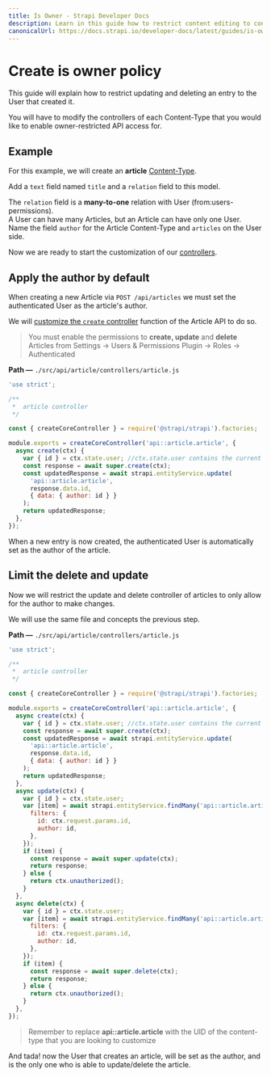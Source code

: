 ```yaml
---
title: Is Owner - Strapi Developer Docs
description: Learn in this guide how to restrict content editing to content authors only.
canonicalUrl: https://docs.strapi.io/developer-docs/latest/guides/is-owner.html
---
```


# Create is owner policy

This guide will explain how to restrict updating and deleting an entry to the User that created it.

You will have to modify the controllers of each Content-Type that you would like to enable owner-restricted API access for.

## Example

For this example, we will create an **article** [Content-Type](https://docs.strapi.io/developer-docs/latest/development/backend-customization/models.html).

Add a `text` field named `title` and a `relation` field to this model.

The `relation` field is a **many-to-one** relation with User (from:users-permissions).<br>
A User can have many Articles, but an Article can have only one User.<br>
Name the field `author` for the Article Content-Type and `articles` on the User side.

Now we are ready to start the customization of our [controllers](https://docs.strapi.io/developer-docs/latest/development/backend-customization/controllers.html).

## Apply the author by default

When creating a new Article via `POST /api/articles` we must set the authenticated User as the article's author.

We will [customize the `create` controller](https://docs.strapi.io/developer-docs/latest/development/backend-customization/controllers.html#extending-core-controllers) function of the Article API to do so.

> You must enable the permissions to **create, update** and **delete** Articles from Settings -> Users & Permissions Plugin -> Roles -> Authenticated

**Path —** `./src/api/article/controllers/article.js`

```js
'use strict';

/**
 *  article controller
 */

const { createCoreController } = require('@strapi/strapi').factories;

module.exports = createCoreController('api::article.article', {
  async create(ctx) {
    var { id } = ctx.state.user; //ctx.state.user contains the current authenticated user
    const response = await super.create(ctx);
    const updatedResponse = await strapi.entityService.update(
      'api::article.article',
      response.data.id,
      { data: { author: id } }
    );
    return updatedResponse;
  },
});
```

When a new entry is now created, the authenticated User is automatically set as the author of the article.

## Limit the delete and update

Now we will restrict the update and delete controller of articles to only allow for the author to make changes.

We will use the same file and concepts the previous step.

**Path —** `./src/api/article/controllers/article.js`

```js
'use strict';

/**
 *  article controller
 */

const { createCoreController } = require('@strapi/strapi').factories;

module.exports = createCoreController('api::article.article', {
  async create(ctx) {
    var { id } = ctx.state.user; //ctx.state.user contains the current authenticated user
    const response = await super.create(ctx);
    const updatedResponse = await strapi.entityService.update(
      'api::article.article',
      response.data.id,
      { data: { author: id } }
    );
    return updatedResponse;
  },
  async update(ctx) {
    var { id } = ctx.state.user;
    var [item] = await strapi.entityService.findMany('api::article.article', {
      filters: {
        id: ctx.request.params.id,
        author: id,
      },
    });
    if (item) {
      const response = await super.update(ctx);
      return response;
    } else {
      return ctx.unauthorized();
    }
  },
  async delete(ctx) {
    var { id } = ctx.state.user;
    var [item] = await strapi.entityService.findMany('api::article.article', {
      filters: {
        id: ctx.request.params.id,
        author: id,
      },
    });
    if (item) {
      const response = await super.delete(ctx);
      return response;
    } else {
      return ctx.unauthorized();
    }
  },
});
```

> Remember to replace **api::article.article** with the UID of the content-type that you are looking to customize

And tada! now the User that creates an article, will be set as the author, and is the only one who is able to update/delete the article.
